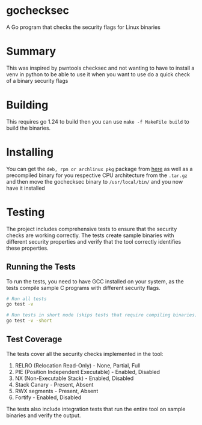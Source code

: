 # gochecksec
A Go program that checks the security flags for Linux binaries

# Summary
This was inspired by pwntools checksec and not wanting to have to install a venv in python to be able 
to use it when you want to use do a quick check of a binary security flags

# Building
This requires go 1.24 to build then you can use ```make -f MakeFile build``` to build the binaries.

# Installing
You can get the ```deb, rpm or archlinux pkg``` package from [here](https://github.com/L1ghtn1ng/gochecksec/releases/latest) as well as a precompiled binary for you respective CPU architecture from the ```.tar.gz``` and then move the gochecksec binary to ```/usr/local/bin/``` and you now have it installed

# Testing

The project includes comprehensive tests to ensure that the security checks are working correctly. The tests create
sample binaries with different security properties and verify that the tool correctly identifies these properties.

## Running the Tests

To run the tests, you need to have GCC installed on your system, as the tests compile sample C programs with different
security flags.

```bash
# Run all tests
go test -v

# Run tests in short mode (skips tests that require compiling binaries)
go test -v -short
```

## Test Coverage

The tests cover all the security checks implemented in the tool:

1. RELRO (Relocation Read-Only) - None, Partial, Full
2. PIE (Position Independent Executable) - Enabled, Disabled
3. NX (Non-Executable Stack) - Enabled, Disabled
4. Stack Canary - Present, Absent
5. RWX segments - Present, Absent
6. Fortify - Enabled, Disabled

The tests also include integration tests that run the entire tool on sample binaries and verify the output.
